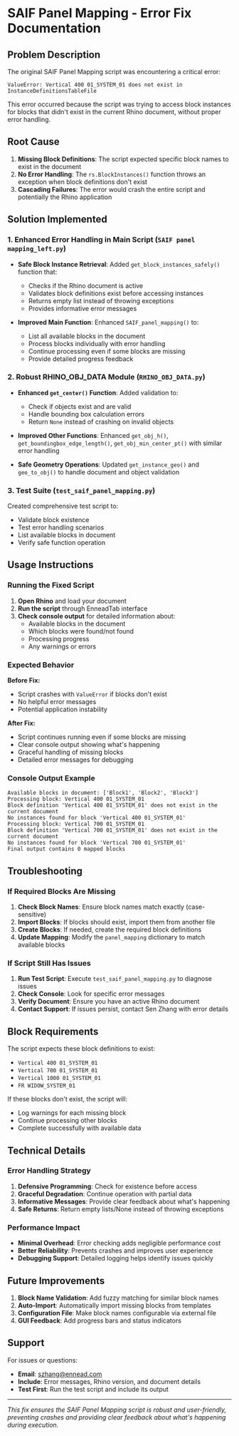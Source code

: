 # SAIF Panel Mapping - Error Fix Documentation

## Problem Description

The original SAIF Panel Mapping script was encountering a critical error:

```
ValueError: Vertical 400 01_SYSTEM_01 does not exist in InstanceDefinitionsTableFile
```

This error occurred because the script was trying to access block instances for blocks that didn't exist in the current Rhino document, without proper error handling.

## Root Cause

1. **Missing Block Definitions**: The script expected specific block names to exist in the document
2. **No Error Handling**: The `rs.BlockInstances()` function throws an exception when block definitions don't exist
3. **Cascading Failures**: The error would crash the entire script and potentially the Rhino application

## Solution Implemented

### 1. Enhanced Error Handling in Main Script (`SAIF panel mapping_left.py`)

- **Safe Block Instance Retrieval**: Added `get_block_instances_safely()` function that:
  - Checks if the Rhino document is active
  - Validates block definitions exist before accessing instances
  - Returns empty list instead of throwing exceptions
  - Provides informative error messages

- **Improved Main Function**: Enhanced `SAIF_panel_mapping()` to:
  - List all available blocks in the document
  - Process blocks individually with error handling
  - Continue processing even if some blocks are missing
  - Provide detailed progress feedback

### 2. Robust RHINO_OBJ_DATA Module (`RHINO_OBJ_DATA.py`)

- **Enhanced `get_center()` Function**: Added validation to:
  - Check if objects exist and are valid
  - Handle bounding box calculation errors
  - Return `None` instead of crashing on invalid objects

- **Improved Other Functions**: Enhanced `get_obj_h()`, `get_boundingbox_edge_length()`, `get_obj_min_center_pt()` with similar error handling

- **Safe Geometry Operations**: Updated `get_instance_geo()` and `geo_to_obj()` to handle document and object validation

### 3. Test Suite (`test_saif_panel_mapping.py`)

Created comprehensive test script to:
- Validate block existence
- Test error handling scenarios
- List available blocks in document
- Verify safe function operation

## Usage Instructions

### Running the Fixed Script

1. **Open Rhino** and load your document
2. **Run the script** through EnneadTab interface
3. **Check console output** for detailed information about:
   - Available blocks in the document
   - Which blocks were found/not found
   - Processing progress
   - Any warnings or errors

### Expected Behavior

**Before Fix:**
- Script crashes with `ValueError` if blocks don't exist
- No helpful error messages
- Potential application instability

**After Fix:**
- Script continues running even if some blocks are missing
- Clear console output showing what's happening
- Graceful handling of missing blocks
- Detailed error messages for debugging

### Console Output Example

```
Available blocks in document: ['Block1', 'Block2', 'Block3']
Processing block: Vertical 400 01_SYSTEM_01
Block definition 'Vertical 400 01_SYSTEM_01' does not exist in the current document
No instances found for block 'Vertical 400 01_SYSTEM_01'
Processing block: Vertical 700 01_SYSTEM_01
Block definition 'Vertical 700 01_SYSTEM_01' does not exist in the current document
No instances found for block 'Vertical 700 01_SYSTEM_01'
Final output contains 0 mapped blocks
```

## Troubleshooting

### If Required Blocks Are Missing

1. **Check Block Names**: Ensure block names match exactly (case-sensitive)
2. **Import Blocks**: If blocks should exist, import them from another file
3. **Create Blocks**: If needed, create the required block definitions
4. **Update Mapping**: Modify the `panel_mapping` dictionary to match available blocks

### If Script Still Has Issues

1. **Run Test Script**: Execute `test_saif_panel_mapping.py` to diagnose issues
2. **Check Console**: Look for specific error messages
3. **Verify Document**: Ensure you have an active Rhino document
4. **Contact Support**: If issues persist, contact Sen Zhang with error details

## Block Requirements

The script expects these block definitions to exist:
- `Vertical 400 01_SYSTEM_01`
- `Vertical 700 01_SYSTEM_01`
- `Vertical 1000 01_SYSTEM_01`
- `FR WIDOW_SYSTEM_01`

If these blocks don't exist, the script will:
- Log warnings for each missing block
- Continue processing other blocks
- Complete successfully with available data

## Technical Details

### Error Handling Strategy

1. **Defensive Programming**: Check for existence before access
2. **Graceful Degradation**: Continue operation with partial data
3. **Informative Messages**: Provide clear feedback about what's happening
4. **Safe Returns**: Return empty lists/None instead of throwing exceptions

### Performance Impact

- **Minimal Overhead**: Error checking adds negligible performance cost
- **Better Reliability**: Prevents crashes and improves user experience
- **Debugging Support**: Detailed logging helps identify issues quickly

## Future Improvements

1. **Block Name Validation**: Add fuzzy matching for similar block names
2. **Auto-Import**: Automatically import missing blocks from templates
3. **Configuration File**: Make block names configurable via external file
4. **GUI Feedback**: Add progress bars and status indicators

## Support

For issues or questions:
- **Email**: szhang@ennead.com
- **Include**: Error messages, Rhino version, and document details
- **Test First**: Run the test script and include its output

---

*This fix ensures the SAIF Panel Mapping script is robust and user-friendly, preventing crashes and providing clear feedback about what's happening during execution.* 
